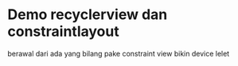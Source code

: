 
# Demo recyclerview dan constraintlayout

berawal dari ada yang bilang pake constraint view bikin device lelet
